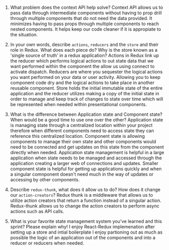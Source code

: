 1. What problem does the context API help solve?
Context API allows us to pass data through intermediate components without having to prop drill through multiple components that do not need the data provided. It minimizes having to pass props through multiple components to reach nested components. It helps keep our code cleaner if it is appropiate to the situation.

1. In your own words, describe `actions`, `reducers` and the `store` and their role in Redux. What does each piece do? Why is the store known as a 'single source of truth' in a redux application? Actions in Redux link up the reducer which performs logical actions to out state data that we want performed within the component the allow us using connect to activate dispatch.
Reducers are where you sequester the logical actions you want performed on your data or user activity. Allowing you to keep component code dry and the logical actions to take place in another reusable component.
Store holds the initial immutable state of the entire application and the reducer utilizes making a copy of the initial state in order to manage and keep track of changes to state over time which will be represented when needed within presentational components.

1. What is the difference between Application state and Component state? When would be a good time to use one over the other?
Application state is managing state through a centralized location within your project therefore when different components need to access state they can reference this centralized location. Component state is allowing components to manage their own state and other components would need to be connected and get updates on this state from the component directly when needed. Application state management is helpful in a large application when state needs to be managed and accessed through the application creating a larger web of connections and updates. Smaller component state is helpful for getting up applications quickly and when a singular comnponent doesn't need much in the way of updates or accessing by other components.
1. Describe `redux-thunk`, what does it allow us to do? How does it change our `action-creators`? Redux thunk is a middleware that allows us to utilize action creators that return a function instead of a singular action.
Redux-thunk allows us to change the action creators to perform async actions such as API calls. 
1. What is your favorite state management system you've learned and this sprint? Please explain why!
I enjoy React-Redux implemenation after setting up a store and intial boilerplate I enjoy partioning out as much as possible the logic of an application out of the components and into a reducer or reducers when needed.